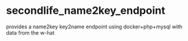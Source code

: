 # secondlife_name2key_endpoint
provides a name2key key2name endpoint using docker+php+mysql with data from the w-hat
